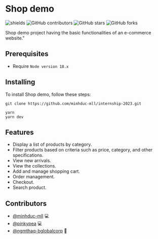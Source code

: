 # Shop demo

![shields](https://img.shields.io/github/package-json/v/minhduc-mll/internship-2023?logo=D)
![GitHub contributors](https://img.shields.io/github/contributors/minhduc-mll/internship-2023)
![GitHub stars](https://img.shields.io/github/stars/minhduc-mll/internship-2023?style=social)
![GitHub forks](https://img.shields.io/github/forks/minhduc-mll/internship-2023?style=social)

Shop demo project having the basic functionalities of an e-commerce website."

## Prerequisites

- Require `Node version 18.x`

## Installing

To install Shop demo, follow these steps:

```
git clone https://github.com/minhduc-mll/internship-2023.git
```

```
yarn
yarn dev
```

## Features

- Display a list of products by category.
- Filter products based on criteria such as price, category, and other specifications.
- View new arrivals.
- View the collections.
- Add and manage shopping cart.
- Order management.
- Checkout.
- Search product.

## Contributors

- [@minhduc-mll](https://github.com/minhduc-mll) 💻
- [@pinkypea](https://github.com/pinkypea) 💻
- [@ngmthaq-bglobalcorp](https://github.com/ngmthaq-bglobalcorp) 👀
